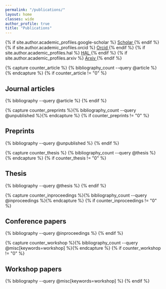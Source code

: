 ```yaml
---
permalink: "/publications/"
layout: home
classes: wide
author_profile: true
title: "Publications"
---
```


{% if site.author.academic_profiles.google-scholar %}
  <a href="{{ site.author.academic_profiles.google-scholar }}">
    <i class="ai ai-google-scholar" aria-hidden="true"></i>Scholar
  </a>
{% endif %}
{% if site.author.academic_profiles.orcid %}
  <a href="{{ site.author.academic_profiles.orcid }}">
    <i class="ai ai-orcid" aria-hidden="true"></i>Orcid
  </a>
{% endif %}
{% if site.author.academic_profiles.hal %}
  <a href="{{ site.author.academic_profiles.hal }}">
    <i class="ai ai-hal" aria-hidden="true"></i>HAL
  </a>
{% endif %}
{% if site.author.academic_profiles.arxiv %}
  <a href="{{ site.author.academic_profiles.arxiv }}">
    <i class="ai ai-arxiv" aria-hidden="true"></i>Arxiv
  </a>
{% endif %}

<!-- See also https://github.com/inukshuk/jekyll-scholar to customize your references -->

<!-- Journal articles -->
{% capture counter_article %}
  {% bibliography_count --query @article %}
{% endcapture %}
{% if counter_article != "0" %}
  <h2>Journal articles</h2>
  {% bibliography --query @article %}
{% endif %}

<!-- Preprints -->
{% capture counter_preprints %}{% bibliography_count --query @unpublished %}{% endcapture %}
{% if counter_preprints != "0" %}
  <h2>Preprints</h2>
  {% bibliography --query @unpublished %}
{% endif %}

<!-- Thesis -->
{% capture counter_thesis %}
  {% bibliography_count --query @thesis %}
{% endcapture %}
{% if counter_thesis != "0" %}
  <h2>Thesis</h2>
  {% bibliography --query @thesis %}
{% endif %}

<!-- Conference papers -->
{% capture counter_inproceedings %}{% bibliography_count --query @inproceedings %}{% endcapture %}
{% if counter_inproceedings != "0" %}
  <h2>Conference papers</h2>
  {% bibliography --query @inproceedings %}
{% endif %}

<!-- Workshop papers -->
{% capture counter_workshop %}{% bibliography_count --query @misc[keywords=workshop] %}{% endcapture %}
{% if counter_workshop != "0" %}
  <h2>Workshop papers</h2>
  {% bibliography --query @misc[keywords=workshop] %}
{% endif %}
